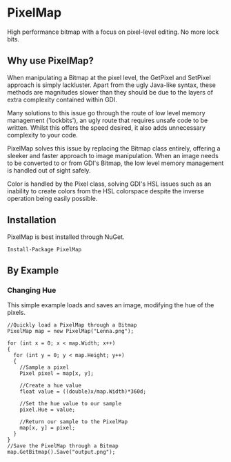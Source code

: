# PixelMap
High performance bitmap with a focus on pixel-level editing. No more lock bits.

## Why use PixelMap?

When manipulating a Bitmap at the pixel level, the GetPixel and SetPixel approach is simply lackluster.
Apart from the ugly Java-like syntax, these methods are magnitudes slower than they should be due to the layers of extra complexity contained within GDI.

Many solutions to this issue go through the route of low level memory management ('lockbits'), an ugly route that requires unsafe code to be written.
Whilst this offers the speed desired, it also adds unnecessary complexity to your code.

PixelMap solves this issue by replacing the Bitmap class entirely, offering a sleeker and faster approach to image manipulation.
When an image needs to be converted to or from GDI's Bitmap, the low level memory management is handled out of sight safely.

Color is handled by the Pixel class, solving GDI's HSL issues such as an inability to create colors from the HSL
colorspace despite the inverse operation being easily possible.

## Installation

PixelMap is best installed through NuGet.

    Install-Package PixelMap

## By Example

### Changing Hue

This simple example loads and saves an image, modifying the hue of the pixels.

    //Quickly load a PixelMap through a Bitmap
    PixelMap map = new PixelMap("Lenna.png");
    
    for (int x = 0; x < map.Width; x++)
    {
      for (int y = 0; y < map.Height; y++)
      {
        //Sample a pixel
        Pixel pixel = map[x, y];
        
        //Create a hue value
        float value = ((double)x/map.Width)*360d;
      
        //Set the hue value to our sample
        pixel.Hue = value;
      
        //Return our sample to the PixelMap
        map[x, y] = pixel;
      }
    }
    //Save the PixelMap through a Bitmap
    map.GetBitmap().Save("output.png");
